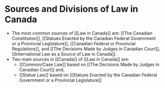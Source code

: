# Sources and Divisions of Law in Canada

- The most common sources of [[Law in Canada]] are: [[The Canadian Constitution]], [[Statues Enacted by the Canadian Federal Government or a Provincial Legislature]], [[Canadian Federal or Provincial Regulations]], and [[The Decisions Made by Judges in Canadian Court]], [[International Law as a Source of Law in Canada]].
- Two main sources in [[Canada]] of [[Law in Canada]] are:
  - [[Common/Case Law]] based on [[The Decisions Made by Judges in Canadian Court]] and,
  - [[Statue Law]] based on [[Statues Enacted by the Canadian Federal Government or a Provincial Legislature]]
